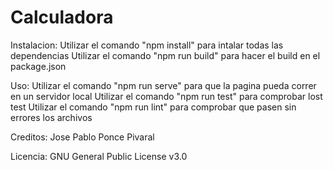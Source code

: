 # Calculadora

Instalacion:
Utilizar el comando "npm install" para intalar todas las dependencias
Utilizar el comando "npm run build" para hacer el build en el package.json

Uso: 
Utilizar el comando "npm run serve" para que la pagina pueda correr en un servidor local
Utilizar el comando "npm run test" para comprobar lost test
Utilizar el comando "npm run lint" para comprobar que pasen sin errores los archivos


Creditos: 
Jose Pablo Ponce Pivaral

Licencia:
GNU General Public License v3.0
